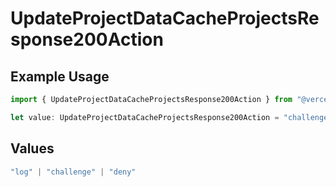 # UpdateProjectDataCacheProjectsResponse200Action

## Example Usage

```typescript
import { UpdateProjectDataCacheProjectsResponse200Action } from "@vercel/sdk/models/updateprojectdatacacheop.js";

let value: UpdateProjectDataCacheProjectsResponse200Action = "challenge";
```

## Values

```typescript
"log" | "challenge" | "deny"
```